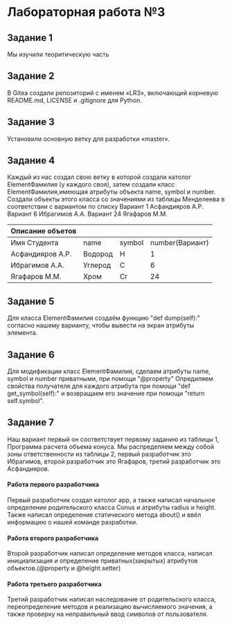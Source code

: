 # Лабораторная работа №3
## Задание 1 
Мы  изучили теоритическую часть  
## Задание 2 
В Gitea создали репозиторий с именем «LR3», включающий корневую README.md, LICENSE и .gitignore для Python.
## Задание 3  
Установили основную ветку для разработки «master».
## Задание 4 
Каждый из нас создал свою ветку в которой создали католог ElementФамилия (у каждого своя), затем создали класс ElementФамилия,имеющая атрибуты объекта name, symbol и number. Создали объекты этого класса со значениями из таблицы Менделеева в соответствии с вариантом по списку
Вариант 1 Асфандияров А.Р. Вариант 6 Ибрагимов А.А. Вариант 24 Ягафаров М.М.

| Описание объетов     |           |                  |               |
|----------------------|-----------|------------------|---------------|
|Имя Студента          | name      | symbol           |number(Вариант)|
|Асфандияров А.Р.      |Водород    |H                 |1              |
|Ибрагимов А.А.        |Углерод    |C                 |6              |
|Ягафаров  М.М.        |Хром       |Cr                |24             |
## Задание 5
Для класса ElementФамилия создаём функцию "def dump(self):" согласно нашему варианту, чтобы вывести на экран атрибуты элемента.
## Задание 6
Для модификации класс ElementФамилия, сделаем атрибуты name, symbol и number приватными, при помощи "@property" Опредиляем свойства получателя для
каждого атрибута при помощи "def get_symbol(self):" и возвращаем его значение при помощи "return self.symbol".
## Задание 7 
Наш вариант первый он соответствует первому заданию из таблицы 1, Программа расчета объема конуса. Мы распределяем между собой зоны ответственности из таблицы 2, первый разработчик это Ибрагимов, второй разработчик это Ягафаров, третий разработчик это Асфандияров.
#### Работа первого разработчика
Первый разработчик создал католог app, а также написал начальное определение родительского класса Conus и атрибуты radius и height. Также написал определение статического метода about() и ввёл информацию о нашей команде разработки.
#### Работа второго разработчика
Второй разработчик написал определение методов класса, написал инициализация и определение приватных(закрытых) атрибутов объектов.(@property и @height.setter)
#### Работа третьего разработчика
Третий разработчик написал наследование от родительского класса, переопределение методов и реализацию вычисляемого значения, а также проверку на неправильный ввод символов от пользователя.